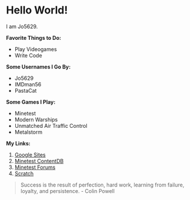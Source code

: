 # Hello World!
I am Jo5629.

**Favorite Things to Do:**
- Play Videogames
- Write Code

**Some Usernames I Go By:**
- Jo5629
- IMDman56
- PastaCat

**Some Games I Play:**
- Minetest
- Modern Warships
- Unmatched Air Traffic Control
- Metalstorm

**My Links:**
1. [Google Sites](https://sites.google.com/view/j05629)
2. [Minetest ContentDB](https://content.minetest.net/users/J05629/)
3. [Minetest Forums](https://forum.minetest.net/memberlist.php?mode=viewprofile&u=41891)
4. [Scratch](https://scratch.mit.edu/users/Jo5629/)

> Success is the result of perfection, hard work, learning from failure, loyalty, and persistence. - Colin Powell
